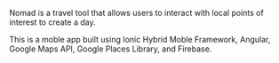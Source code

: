 Nomad is a travel tool that allows users to interact with local points of interest to create a day.

This is a moble app built using Ionic Hybrid Moble Framework, Angular, Google Maps API, Google Places Library, and Firebase.
